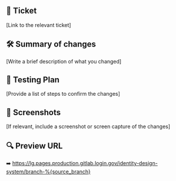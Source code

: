 ## 🎫 Ticket

[Link to the relevant ticket]

## 🛠 Summary of changes

[Write a brief description of what you changed]

## 📜 Testing Plan

[Provide a list of steps to confirm the changes]

## 👀 Screenshots

[If relevant, include a screenshot or screen capture of the changes]

## 🔍 Preview URL

➡️ https://lg.pages.production.gitlab.login.gov/identity-design-system/branch-%{source_branch}
